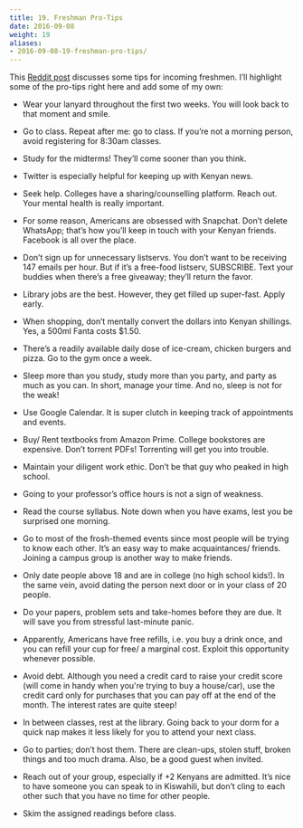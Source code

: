 ```yaml
---
title: 19. Freshman Pro-Tips
date: 2016-09-08
weight: 19
aliases:
- 2016-09-08-19-freshman-pro-tips/
---
```


This [Reddit
post](https://www.reddit.com/r/AskReddit/comments/2ul7xd/what_is_your_best_pro_tip_for_new_college_students/)
discusses some tips for incoming freshmen. I’ll highlight some of the
pro-tips right here and add some of my own:

* Wear your lanyard throughout the first two weeks. You will look back
  to that moment and smile.

* Go to class. Repeat after me: go to class. If you’re not a morning
  person, avoid registering for 8:30am classes.

* Study for the midterms! They’ll come sooner than you think.

* Twitter is especially helpful for keeping up with Kenyan news.

* Seek help. Colleges have a sharing/counselling platform. Reach out.
  Your mental health is really important.

* For some reason, Americans are obsessed with Snapchat. Don’t delete
  WhatsApp; that’s how you’ll keep in touch with your Kenyan friends.
  Facebook is all over the place.

* Don’t sign up for unnecessary listservs. You don’t want to be
  receiving 147 emails per hour. But if it’s a free-food listserv,
  SUBSCRIBE. Text your buddies when there’s a free giveaway; they’ll
  return the favor.

* Library jobs are the best. However, they get filled up super-fast.
  Apply early.

* When shopping, don’t mentally convert the dollars into Kenyan
  shillings. Yes, a 500ml Fanta costs $1.50.

* There’s a readily available daily dose of ice-cream, chicken burgers
  and pizza. Go to the gym once a week.

* Sleep more than you study, study more than you party, and party as
  much as you can. In short, manage your time. And no, sleep is not for
  the weak!

* Use Google Calendar. It is super clutch in keeping track of
  appointments and events.

* Buy/ Rent textbooks from Amazon Prime. College bookstores are
  expensive. Don’t torrent PDFs! Torrenting will get you into trouble.

* Maintain your diligent work ethic. Don’t be that guy who peaked in
  high school.

* Going to your professor’s office hours is not a sign of weakness.

* Read the course syllabus. Note down when you have exams, lest you be
  surprised one morning.

* Go to most of the frosh-themed events since most people will be trying
  to know each other. It’s an easy way to make acquaintances/ friends.
  Joining a campus group is another way to make friends.

* Only date people above 18 and are in college (no high school kids!).
  In the same vein, avoid dating the person next door or in your class
  of 20 people.

* Do your papers, problem sets and take-homes before they are due. It
  will save you from stressful last-minute panic.

* Apparently, Americans have free refills, i.e. you buy a drink once,
  and you can refill your cup for free/ a marginal cost. Exploit this
  opportunity whenever possible.

* Avoid debt. Although you need a credit card to raise your credit score
  (will come in handy when you're trying to buy a house/car), use the
  credit card only for purchases that you can pay off at the end of the
  month. The interest rates are quite steep!

* In between classes, rest at the library. Going back to your dorm for a
  quick nap makes it less likely for you to attend your next class.

* Go to parties; don’t host them. There are clean-ups, stolen stuff,
  broken things and too much drama. Also, be a good guest when invited.

* Reach out of your group, especially if +2 Kenyans are admitted. It’s
  nice to have someone you can speak to in Kiswahili, but don’t cling to
  each other such that you have no time for other people.

* Skim the assigned readings before class.
